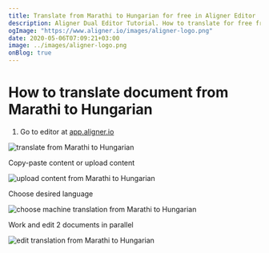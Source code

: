 ```yaml
---
title: Translate from Marathi to Hungarian for free in Aligner Editor
description: Aligner Dual Editor Tutorial. How to translate for free from Marathi to Hungarian. Aligner is multilingual document management platform. 
ogImage: "https://www.aligner.io/images/aligner-logo.png"
date: 2020-05-06T07:09:21+03:00
image: ../images/aligner-logo.png
onBlog: true
---
```


# How to translate document from Marathi to Hungarian

1. Go to editor at [app.aligner.io](https://app.aligner.io "Aligner App web page")

![translate from Marathi to Hungarian](../aligner-blank-editor.png "translate from Marathi to Hungarian")

Copy-paste content or upload content

![upload content from Marathi to Hungarian](../aligner-uploaded-document.png "upload content from Marathi to Hungarian")

Choose desired language

![choose machine translation from Marathi to Hungarian](../aligner-language-dropdown.png "choose machine translation from Marathi to Hungarian")

Work and edit 2 documents in parallel

![edit translation from Marathi to Hungarian](../aligner-double-sitded-editor.png "edit translation from Marathi to Hungarian")


